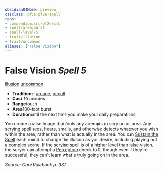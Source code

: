 ```yaml
---
obsidianUIMode: preview
cssclass: pf2e,pf2e-spell
tags:
- compendium/src/pf2e/crb
- spell/area/burst
- spell/level/5
- trait/illusion
- trait/uncommon
aliases: ["False Vision"]
---
```

# False Vision *Spell 5*   
[illusion](../../Rules/traits/illusion.md)  [uncommon](../../Rules/traits/uncommon.md)  

- **Traditions**: [arcane](../../Rules/traits/arcane.md), [occult](../../Rules/traits/occult.md)
- **Cast** 10 minutes 
- **Range**touch
- **Area**100-foot burst
- **Duration**until the next time you make your daily preparations

You create a false image that fools any attempts to scry on an area. Any [scrying](scrying.md) spell sees, hears, smells, and otherwise detects whatever you wish within the area, rather than what is actually in the area. You can [Sustain the Spell](../../Rules/actions/sustain-a-spell.md) each round to change the illusion as you desire, including playing out a complex scene. If the [scrying](scrying.md) spell is of a higher level than false vision, the scryer can attempt a [Perception](../skills.md#Perception) check to 0, though even if they're successful, they can't learn what's truly going on in the area.

*Source: Core Rulebook p. 337*